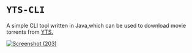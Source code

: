 #  `YTS-CLI`




A simple CLI tool written in Java,which can be used to download movie torrents from <a href="https://yts.mx"> YTS.








![Screenshot (203)](https://github.com/DamianRavinduPeiris/YTS-CLI/assets/115478137/6b1b9888-62a4-4f92-8241-1b89d132e291)
